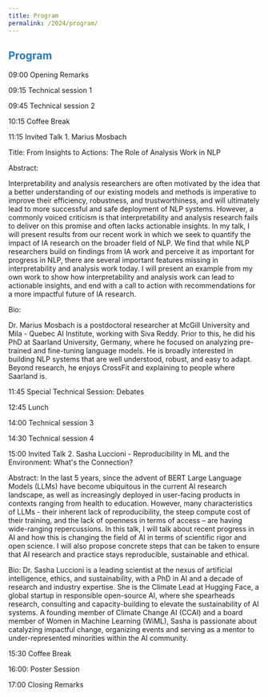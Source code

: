 ```yaml
---
title: Program
permalink: /2024/program/
---
```


## <span style="color:#267CB9"> Program </span>


09:00 Opening Remarks

09:15 Technical session 1

09:45 Technical session 2

10:15 Coffee Break

11:15 Invited Talk 1. Marius Mosbach

Title: From Insights to Actions: The Role of Analysis Work in NLP

Abstract: 

Interpretability and analysis researchers are often motivated by the idea that a better understanding of our existing models and methods is imperative to improve their efficiency, robustness, and trustworthiness, and will ultimately lead to more successful and safe deployment of NLP systems. However, a commonly voiced criticism is that interpretability and analysis research fails to deliver on this promise and often lacks actionable insights. In my talk, I will present results from our recent work in which we seek to quantify the impact of IA research on the broader field of NLP. We find that while NLP researchers build on findings from IA work and perceive it as important for progress in NLP, there are several important features missing in interpretability and analysis work today. I will present an example from my own work to show how interpretability and analysis work can lead to actionable insights, and end with a call to action with recommendations for a more impactful future of IA research.

Bio:

Dr. Marius Mosbach is a postdoctoral researcher at McGill University and Mila - Quebec AI Institute, working with Siva Reddy. Prior to this, he did his PhD at Saarland University, Germany, where he focused on analyzing pre-trained and fine-tuning language models. He is broadly interested in building NLP systems that are well understood, robust, and easy to adapt. Beyond research, he enjoys CrossFit and explaining to people where Saarland is.

11:45 Special Technical Session: Debates

12:45 Lunch

14:00 Technical session  3

14:30 Technical session 4

15:00 Invited Talk 2. Sasha Luccioni - Reproducibility in ML and the Environment: What's the Connection?

Abstract: In the last 5 years, since the advent of BERT Large Language Models (LLMs) have become ubiquitous in the current AI research landscape, as well as increasingly deployed in user-facing products in contexts ranging from health to education. However, many characteristics of LLMs - their inherent lack of reproducibility, the steep compute cost of their training, and the lack of openness in terms of access – are having wide-ranging repercussions. In this talk, I will talk about recent progress in AI and how this is changing the field of AI in terms of scientific rigor and open science. I will also propose concrete steps that can be taken to ensure that AI research and practice stays reproducible, sustainable and ethical.

Bio: Dr. Sasha Luccioni is a leading scientist at the nexus of artificial intelligence, ethics, and sustainability, with a PhD in AI and a decade of research and industry expertise. She is the Climate Lead at Hugging Face, a global startup in responsible open-source AI, where she spearheads research, consulting and capacity-building to elevate the sustainability of AI systems. A founding member of Climate Change AI (CCAI) and a board member of Women in Machine Learning (WiML), Sasha is passionate about catalyzing impactful change, organizing events and serving as a mentor to under-represented minorities within the AI community.

15:30 Coffee Break

16:00: Poster Session

17:00  Closing Remarks
